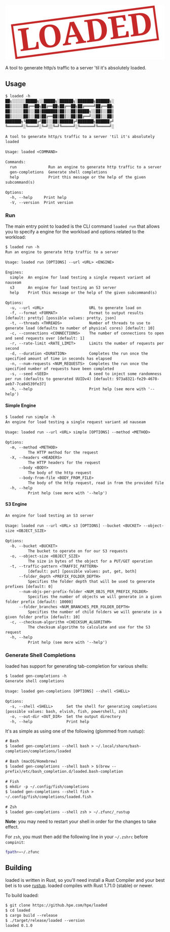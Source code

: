 ![](./loaded.svg)

A tool to generate http/s traffic to a server 'til it's absolutely loaded.

## Usage

```shell
$ loaded -h
██╗░░░░░░█████╗░░█████╗░██████╗░███████╗██████╗░
██║░░░░░██╔══██╗██╔══██╗██╔══██╗██╔════╝██╔══██╗
██║░░░░░██║░░██║███████║██║░░██║█████╗░░██║░░██║
██║░░░░░██║░░██║██╔══██║██║░░██║██╔══╝░░██║░░██║
███████╗╚█████╔╝██║░░██║██████╔╝███████╗██████╔╝
╚══════╝░╚════╝░╚═╝░░╚═╝╚═════╝░╚══════╝╚═════╝░

A tool to generate http/s traffic to a server 'til it's absolutely loaded

Usage: loaded <COMMAND>

Commands:
  run              Run an engine to generate http traffic to a server
  gen-completions  Generate shell completions
  help             Print this message or the help of the given subcommand(s)

Options:
  -h, --help     Print help
  -V, --version  Print version
```

### Run

The main entry point to loaded is the CLI command `loaded run` that allows you to specify a engine for the workload and options related to the workload:

```shell
$ loaded run -h
Run an engine to generate http traffic to a server

Usage: loaded run [OPTIONS] --url <URL> <ENGINE>

Engines:
  simple  An engine for load testing a single request variant ad nauseam
  s3      An engine for load testing an S3 server
  help    Print this message or the help of the given subcommand(s)

Options:
  -u, --url <URL>                    URL to generate load on
  -f, --format <FORMAT>              Format to output results [default: pretty] [possible values: pretty, json]
  -t, --threads <THREADS>            Number of threads to use to generate load (defaults to number of physical cores) [default: 10]
  -c, --connections <CONNECTIONS>    The number of connections to open and send requests over [default: 1]
  -r, --rate-limit <RATE_LIMIT>      Limits the number of requests per second
  -d, --duration <DURATION>          Completes the run once the specified amount of time in seconds has elapsed
  -n, --num-requests <NUM_REQUESTS>  Completes the run once the specified number of requests have been completed
  -s, --seed <SEED>                  A seed to inject some randomness per run (defaults to generated UUIDv4) [default: 973a8321-fe29-4678-aeb7-7ca04539fe37]
  -h, --help                         Print help (see more with '--help')
```

#### Simple Engine

```shell
$ loaded run simple -h
An engine for load testing a single request variant ad nauseam

Usage: loaded run --url <URL> simple [OPTIONS] --method <METHOD>

Options:
  -m, --method <METHOD>
          The HTTP method for the request
  -X, --headers <HEADERS>
          The HTTP headers for the request
      --body <BODY>
          The body of the http request
      --body-from-file <BODY_FROM_FILE>
          The body of the http request, read in from the provided file
  -h, --help
          Print help (see more with '--help')
```

#### S3 Engine

```shell
An engine for load testing an S3 server

Usage: loaded run --url <URL> s3 [OPTIONS] --bucket <BUCKET> --object-size <OBJECT_SIZE>

Options:
  -b, --bucket <BUCKET>
          The bucket to operate on for our S3 requests
  -o, --object-size <OBJECT_SIZE>
          The size in bytes of the object for a PUT/GET operation
  -t, --traffic-pattern <TRAFFIC_PATTERN>
          [default: put] [possible values: put, get, both]
      --folder_depth <PREFIX_FOLDER_DEPTH>
          Specifies the folder depth that will be used to generate prefixes [default: 0]
      --num-objs-per-prefix-folder <NUM_OBJS_PER_PREFIX_FOLDER>
          Specifies the number of objects we will generate in a given folder prefix [default: 10000]
      --folder_branches <NUM_BRANCHES_PER_FOLDER_DEPTH>
          Specifies the number of child folders we will generate in a given folder prefix [default: 10]
  -c, --checksum-algorithm <CHECKSUM_ALGORITHM>
          The checksum algorithm to calculate and use for the S3 request
  -h, --help
          Print help (see more with '--help')
```

### Generate Shell Completions

loaded has support for generating tab-completion for various shells:

```shell
$ loaded gen-completions -h
Generate shell completions

Usage: loaded gen-completions [OPTIONS] --shell <SHELL>

Options:
  -s, --shell <SHELL>      Set the shell for generating completions [possible values: bash, elvish, fish, powershell, zsh]
  -o, --out-dir <OUT_DIR>  Set the output directory
  -h, --help               Print help
```

It's as simple as using one of the following (glommed from rustup):

```shell
# Bash
$ loaded gen-completions --shell bash > ~/.local/share/bash-completion/completions/loaded

# Bash (macOS/Homebrew)
$ loaded gen-completions --shell bash > $(brew --prefix)/etc/bash_completion.d/loaded.bash-completion

# Fish
$ mkdir -p ~/.config/fish/completions
$ loaded gen-completions --shell fish > ~/.config/fish/completions/loaded.fish

# Zsh
$ loaded gen-completions --shell zsh > ~/.zfunc/_rustup
```

**Note**: you may need to restart your shell in order for the changes to take effect.

For `zsh`, you must then add the following line in your `~/.zshrc` before
`compinit`:

```zsh
fpath+=~/.zfunc
```

## Building

loaded is written in Rust, so you'll need install a Rust Compiler and your best bet is to use [rustup](https://rustup.rs/). loaded compiles with Rust 1.71.0 (stable) or newer.

To build loaded:

```shell
$ git clone https://github.hpe.com/hpe/loaded
$ cd loaded
$ cargo build --release
$ ./target/release/loaded --version
loaded 0.1.0
```